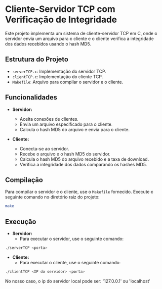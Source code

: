 # Cliente-Servidor TCP com Verificação de Integridade
Este projeto implementa um sistema de cliente-servidor TCP em C, onde o servidor envia um arquivo para o cliente e o cliente verifica a integridade dos dados recebidos usando o hash MD5.

## Estrutura do Projeto
- `serverTCP.c`: Implementação do servidor TCP.
- `clientTCP.c`: Implementação do cliente TCP.
- `Makefile`: Arquivo para compilar o servidor e o cliente.

## Funcionalidades
- **Servidor:**
  - Aceita conexões de clientes.
  - Envia um arquivo especificado para o cliente.
  - Calcula o hash MD5 do arquivo e envia para o cliente.

- **Cliente:**
  - Conecta-se ao servidor.
  - Recebe o arquivo e o hash MD5 do servidor.
  - Calcula o hash MD5 do arquivo recebido e a taxa de download.
  - Verifica a integridade dos dados comparando os hashes MD5.

## Compilação
Para compilar o servidor e o cliente, use o `Makefile` fornecido. Execute o seguinte comando no diretório raiz do projeto:
```sh
make
```

## Execução
- **Servidor:**
  - Para executar o servidor, use o seguinte comando:
```sh
./serverTCP <porta>
```

- **Cliente:**
  - Para executar o cliente, use o seguinte comando:
```sh
./clientTCP <IP do servidor> <porta>
```
No nosso caso, o ip do servidor local pode ser: '127.0.0.1' ou 'localhost'
